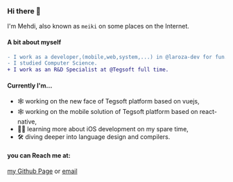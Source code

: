 
### Hi there 👋

I'm Mehdi, also known as `meiki` on some places on the Internet.

#### A bit about myself
```diff
- I work as a developer,(mobile,web,system,...) in @laroza-dev for fun.
- I studied Computer Science.
+ I work as an R&D Specialist at @Tegsoft full time.
```

#### Currently I'm...

- 🕸 working on the new face of Tegsoft platform based on vuejs,
- 🕸 working on the mobile solution of Tegsoft platform based on react-native,
- 👨‍💻 learning more about iOS development on my spare time,
- 🛠 diving deeper into language design and compilers.

#### you can Reach me at:

[my Github Page](https://mehdinourollah.github.io) or [email](mehdinourollah@gmail.com)
